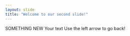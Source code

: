 ```yaml
---
layout: slide
title: "Welcome to our second slide!"
---
```


SOMETHING NEW
Your text
Use the left arrow to go back!
